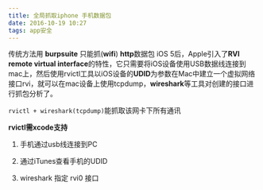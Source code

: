 ```yaml
---
title: 全局抓取iphone 手机数据包
date: 2016-10-19 10:27
tags: app安全 
---
```

传统方法用 **burpsuite** 只能抓(**wifi**) **http**数据包
iOS 5后，Apple引入了**RVI remote virtual interface**的特性，它只需要将iOS设备使用USB数据线连接到mac上，然后使用rvictl工具以iOS设备的**UDID**为参数在Mac中建立一个虚拟网络接口rvi，就可以在mac设备上使用tcpdump，**wireshark**等工具对创建的接口进行抓包分析了。

`rvictl + wireshark(tcpdump)`能抓取该网卡下所有通讯

**rvictl需xcode支持**

1. 手机通过usb线连接到PC

2. 通过iTunes查看手机的UDID

3. wireshark 指定 rvi0 接口